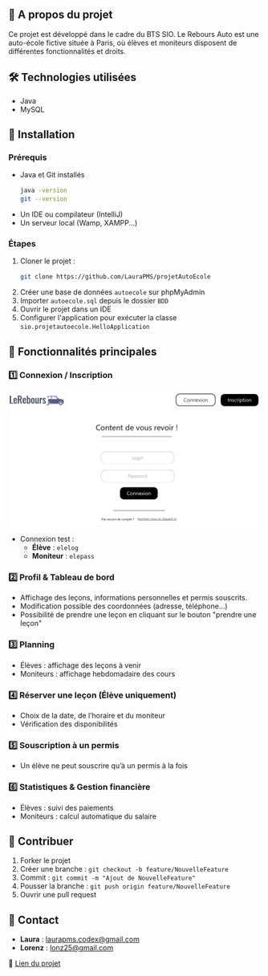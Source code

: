 

## 📌 A propos du projet

Ce projet est développé dans le cadre du BTS SIO. Le Rebours Auto est une auto-école fictive située à Paris, où élèves et moniteurs disposent de différentes fonctionnalités et droits.

## 🛠️ Technologies utilisées

- Java
- MySQL

## 🚀 Installation

### Prérequis

- Java et Git installés
  ```bash
  java -version
  git --version
  ```
- Un IDE ou compilateur (IntelliJ)
- Un serveur local (Wamp, XAMPP...)

### Étapes

1. Cloner le projet :
   ```bash
   git clone https://github.com/LauraPMS/projetAutoEcole
   ```
2. Créer une base de données `autoecole` sur phpMyAdmin
3. Importer `autoecole.sql` depuis le dossier `BDD`
4. Ouvrir le projet dans un IDE
5. Configurer l'application pour exécuter la classe `sio.projetautoecole.HelloApplication`

## 🎯 Fonctionnalités principales

### 1️⃣ Connexion / Inscription

![Interface utilisateur](/docImg/eleveReadMe/eleveConexion.png)




- Connexion test :
  - **Élève** : `elelog`
  - **Moniteur** : `elepass`

### 2️⃣ Profil & Tableau de bord



- Affichage des leçons, informations personnelles et permis souscrits.
- Modification possible des coordonnées (adresse, téléphone...)
- Possibilité de prendre une leçon en cliquant sur le bouton "prendre une leçon"

### 3️⃣ Planning



- Élèves : affichage des leçons à venir
- Moniteurs : affichage hebdomadaire des cours

### 4️⃣ Réserver une leçon (Élève uniquement)



- Choix de la date, de l’horaire et du moniteur
- Vérification des disponibilités

### 5️⃣ Souscription à un permis



- Un élève ne peut souscrire qu’à un permis à la fois

### 6️⃣ Statistiques & Gestion financière



- Élèves : suivi des paiements
- Moniteurs : calcul automatique du salaire

## 🤝 Contribuer

1. Forker le projet
2. Créer une branche : `git checkout -b feature/NouvelleFeature`
3. Commit : `git commit -m "Ajout de NouvelleFeature"`
4. Pousser la branche : `git push origin feature/NouvelleFeature`
5. Ouvrir une pull request

## 📩 Contact

- **Laura** : [laurapms.codex@gmail.com](mailto\:laurapms.codex@gmail.com)
- **Lorenz** : [lonz25@gmail.com](mailto\:lonz25@gmail.com)

🔗 [Lien du projet](https://github.com/LauraPMS/Auto-Ecole)

